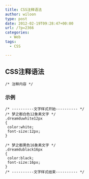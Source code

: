 ```yaml
---
title: CSS注释语法
author: wiloon
type: post
date: 2012-02-19T09:28:47+00:00
url: /?p=2366
categories:
  - Web
tags:
  - CSS

---
```

## CSS注释语法

    /* 注释内容 */

### 示例

    /* ----------文字样式开始---------- */
    /* 梦之都白色12象素文字 */
    .dreamduwhite12px
    {
     color:white;
     font-size:12px;
    }
    
    /* 梦之都黑色16象素文字 */
    .dreamdublack16px
    {
     color:black;
     font-size:16px;
    }
    /* ----------文字样式结束---------- */